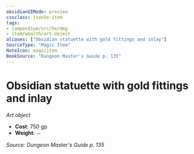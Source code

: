 ```yaml
---
obsidianUIMode: preview
cssclass: json5e-item
tags:
- compendium/src/5e/dmg
- item/wealth/art-object
aliases: ["Obsidian statuette with gold fittings and inlay"]
SourceType: "Magic Item"
NoteIcon: magicitem
BookSource: "Dungeon Master's Guide p. 135"
---
```

# Obsidian statuette with gold fittings and inlay
*Art object*  

- **Cost**: 750 gp
- **Weight**: ⏤

*Source: Dungeon Master's Guide p. 135*